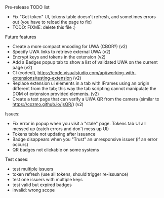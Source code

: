 Pre-release TODO list
* Fix "Get token" UI, tokens table doesn't refresh, and sometimes errors out (you have to reload the page to fix)
* TODO: FIXME: delete this file :)

Future features
* Create a more compact encoding for UWA (CBOR?) (v2)
* Specify UWA links to retrieve external UWA (v2)
* Encrypt keys and tokens in the extension (v2)
* Add a Badges popup tab to show a list of validated UWA on the current page (v2)
* CI (codeql), https://code.visualstudio.com/api/working-with-extensions/testing-extension (v2)
* Replace extension ui elements in a tab with IFrames using an origin different from the tab; this way the tab scripting cannot manipulate the DOM of extension provided elements. (v2)
* Create a test page that can verify a UWA QR from the camera (similar to https://cozmo.github.io/jsQR/) (v2)

Issues:
* Fix error in popup when you visit a "stale" page. Tokens tab UI all messed up (catch errors and don't mess up UI)
* Tokens table not updating after issuance
* Badge disappears when you "Trust" an unresponsive issuer (if an error occurs)
* QR badges not clickable on some systems

Test cases:
* test multiple issuers
* token refresh (use all tokens, should trigger re-issuance)
* test one issuers with multiple keys
* test valid but expired badges
* invalid: wrong scope